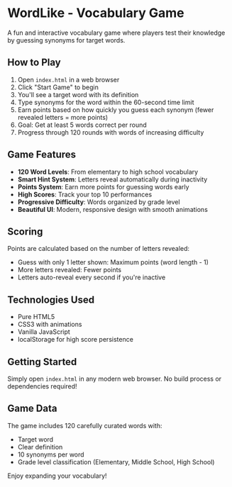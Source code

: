 # WordLike - Vocabulary Game

A fun and interactive vocabulary game where players test their knowledge by guessing synonyms for target words.

## How to Play

1. Open `index.html` in a web browser
2. Click "Start Game" to begin
3. You'll see a target word with its definition
4. Type synonyms for the word within the 60-second time limit
5. Earn points based on how quickly you guess each synonym (fewer revealed letters = more points)
6. Goal: Get at least 5 words correct per round
7. Progress through 120 rounds with words of increasing difficulty

## Game Features

- **120 Word Levels**: From elementary to high school vocabulary
- **Smart Hint System**: Letters reveal automatically during inactivity
- **Points System**: Earn more points for guessing words early
- **High Scores**: Track your top 10 performances
- **Progressive Difficulty**: Words organized by grade level
- **Beautiful UI**: Modern, responsive design with smooth animations

## Scoring

Points are calculated based on the number of letters revealed:
- Guess with only 1 letter shown: Maximum points (word length - 1)
- More letters revealed: Fewer points
- Letters auto-reveal every second if you're inactive

## Technologies Used

- Pure HTML5
- CSS3 with animations
- Vanilla JavaScript
- localStorage for high score persistence

## Getting Started

Simply open `index.html` in any modern web browser. No build process or dependencies required!

## Game Data

The game includes 120 carefully curated words with:
- Target word
- Clear definition
- 10 synonyms per word
- Grade level classification (Elementary, Middle School, High School)

Enjoy expanding your vocabulary!
